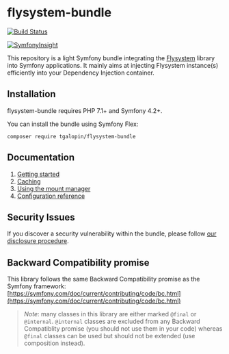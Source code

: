 # flysystem-bundle

[![Build Status](https://travis-ci.org/tgalopin/flysystem-bundle.svg?branch=master)](https://travis-ci.org/tgalopin/flysystem-bundle)

[![SymfonyInsight](https://insight.symfony.com/projects/525fdfa3-d482-4218-b4b9-3c2efc305fac/big.svg)](https://insight.symfony.com/projects/525fdfa3-d482-4218-b4b9-3c2efc305fac)

This repository is a light Symfony bundle integrating the [Flysystem](https://flysystem.thephpleague.com)
library into Symfony applications. It mainly aims at injecting Flysystem instance(s) efficiently into your 
Dependency Injection container. 

## Installation

flysystem-bundle requires PHP 7.1+ and Symfony 4.2+.

You can install the bundle using Symfony Flex:

```
composer require tgalopin/flysystem-bundle
```

## Documentation

1. [Getting started](https://github.com/tgalopin/flysystem-bundle/blob/master/docs/1-getting-started.md)
2. [Caching](https://github.com/tgalopin/flysystem-bundle/blob/master/docs/2-caching.md)
3. [Using the mount manager](https://github.com/tgalopin/flysystem-bundle/blob/master/docs/3-using-mount-manager.md)
4. [Configuration reference](https://github.com/tgalopin/flysystem-bundle/blob/master/docs/4-configuration-reference.md)

## Security Issues

If you discover a security vulnerability within the bundle, please follow
[our disclosure procedure](https://github.com/tgalopin/flysystem-bundle/blob/master/docs/A-security-disclosure-procedure.md).

## Backward Compatibility promise

This library follows the same Backward Compatibility promise as the Symfony framework:
[https://symfony.com/doc/current/contributing/code/bc.html](https://symfony.com/doc/current/contributing/code/bc.html)

> *Note*: many classes in this library are either marked `@final` or `@internal`.
> `@internal` classes are excluded from any Backward Compatiblity promise (you should not use them in your code)
> whereas `@final` classes can be used but should not be extended (use composition instead).
